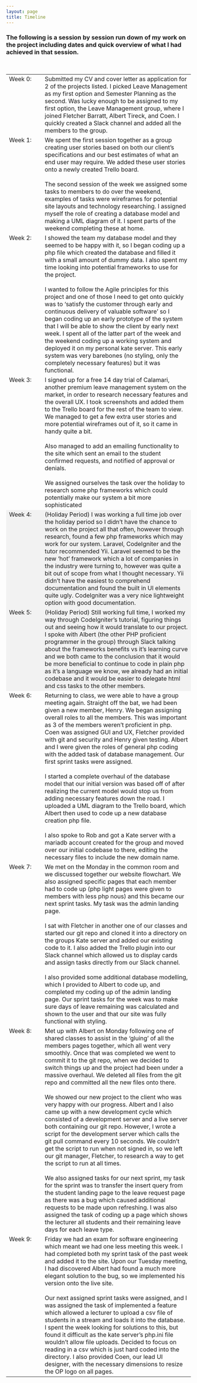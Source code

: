 ```yaml
---
layout: page
title: Timeline
---
```

<style>table td, table td * {
    vertical-align: top;
}</style>
<h3>The following is a session by session run down of my work on the project including dates and quick overview of what I had achieved in that session.</h3>
<br />
<table>
<tr><td>Week 0: </td><td>	Submitted my CV and cover letter as application for 2 of the projects listed. I picked Leave Management as my first option and Semester Planning as the second.
	Was lucky enough to be assigned to my first option, the Leave Management group, where I joined Fletcher Barratt, Albert Tireck, and Coen. I quickly created a Slack channel and added all the members to the group. </td></tr>

<tr><td>Week 1:	       &nbsp;&nbsp;&nbsp;&nbsp;&nbsp;&nbsp;&nbsp;&nbsp;&nbsp;&nbsp;&nbsp;&nbsp;&nbsp;&nbsp;&nbsp;&nbsp;&nbsp;&nbsp;</td><td>We spent the first session together as a group creating user stories based on both our client’s specifications and our best estimates of what an end user may require. We added these user stories onto a newly created Trello board.<br /><br />
	The second session of the week we assigned some tasks to members to do over the weekend, examples of tasks were wireframes for potential site layouts and technology researching. I assigned myself the role of creating a database model and making a UML diagram of it. I spent parts of the weekend completing these at home.</td></tr>

<tr><td>Week 2:</td>	<td>I showed the team my database model and they seemed to be happy with it, so I began coding up a php file which created the database and filled it with a small amount of dummy data. I also spent my time looking into potential frameworks to use for the project.<br /><br />
	I wanted to follow the Agile principles for this project and one of those I need to get onto quickly was to ‘satisfy the customer through early and continuous delivery of valuable software’ so I began coding up an early prototype of the system that I will be able to show the client by early next week. I spent all of the latter part of the week and the weekend coding up a working system and deployed it on my personal kate server. This early system was very barebones (no styling, only the completely necessary features) but it was functional.</td></tr>

<tr><td>Week 3:</td>	<td>I signed up for a free 14 day trial of Calamari, another premium leave management system on the market, in order to research necessary features and the overall UX. I took screenshots and added them to the Trello board for the rest of the team to view. We managed to get a few extra user stories and more potential wireframes out of it, so it came in handy quite a bit.<br /><br />
	Also managed to add an emailing functionality to the site which sent an email to the student confirmed requests, and notified of approval or denials.<br /><br />
	We assigned ourselves the task over the holiday to research some php frameworks which could potentially make our system a bit more sophisticated</td></tr>

<tr style="background-color: #f2f2f2;"><td>Week 4:</td>	<td>(Holiday Period) I was working a full time job over the holiday period so I didn’t have the chance to work on the project all that often, however through research, found a few php frameworks which may work for our system. Laravel, CodeIgniter and the tutor recommended Yii. Laravel seemed to be the new ‘hot’ framework which a lot of companies in the industry were turning to, however was quite a bit out of scope from what I thought necessary. Yii didn’t have the easiest to comprehend documentation and found the built in UI elements quite ugly. CodeIgniter was a very nice lightweight option with good documentation.</td></tr>

<tr style="background-color: #f2f2f2;"><td>Week 5:</td>	<td>(Holiday Period) Still working full time, I worked my way through CodeIgniter’s tutorial, figuring things out and seeing how it would translate to our project. I spoke with Albert (the other PHP proficient programmer in the group) through Slack talking about the frameworks benefits vs it’s learning curve and we both came to the conclusion that it would be more beneficial to continue to code in plain php as it’s a language we know, we already had an initial codebase and it would be easier to delegate html and css tasks to the other members.</td></tr>

<tr><td>Week 6:</td>	<td>Returning to class, we were able to have a group meeting again. Straight off the bat, we had been given a new member, Henry. We began assigning overall roles to all the members. This was important as 3 of the members weren’t proficient in php. Coen was assigned GUI and UX, Fletcher provided with git and security and Henry given testing. Albert and I were given the roles of general php coding with the added task of database management. Our first sprint tasks were assigned.<br /><br />
	I started a complete overhaul of the database model that our initial version was based off of after realizing the current model would stop us from adding necessary features down the road. I uploaded a UML diagram to the Trello board, which Albert then used to code up a new database creation php file.<br /> <br />
	I also spoke to Rob and got a Kate server with a mariadb account created for the group and moved over our initial codebase to there, editing the necessary files to include the new domain name.</td></tr>

<tr><td>Week 7:</td>	<td>We met on the Monday in the common room and we discussed together our website flowchart. We also assigned specific pages that each member had to code up (php light pages were given to members with less php nous) and this became our next sprint tasks. My task was the admin landing page.<br /><br />
	I sat with Fletcher in another one of our classes and started our git repo and cloned it into a directory on the groups Kate server and added our existing code to it. I also added the Trello plugin into our Slack channel which allowed us to display cards and assign tasks directly from our Slack channel.<br /> <br />
	I also provided some additional database modelling, which I provided to Albert to code up, and completed my coding up of the admin landing page. Our sprint tasks for the week was to make sure days of leave remaining was calculated and shown to the user and that our site was fully functional with styling.</td></tr>

<tr><td>Week 8:</td>	<td>Met up with Albert on Monday following one of shared classes to assist in the ‘gluing’ of all the members pages together, which all went very smoothly. Once that was completed we went to commit it to the git repo, when we decided to switch things up and the project had been under a massive overhaul. We deleted all files from the git repo and committed all the new files onto there.<br /> <br />
We showed our new project to the client who was very happy with our progress. Albert and I also came up with a new development cycle which consisted of a development server and a live server both containing our git repo. However, I wrote a script for the development server which calls the git pull command every 10 seconds. We couldn’t get the script to run when not signed in, so we left our git manager, Fletcher, to research a way to get the script to run at all times.<br /><br />
We also assigned tasks for our next sprint, my task for the sprint was to transfer the insert query from the student landing page to the leave request page as there was a bug which caused additional requests to be made upon refreshing. I was also assigned the task of coding up a page which shows the lecturer all students and their remaining leave days for each leave type.</td></tr>

<tr><td>Week 9:</td>	<td>Friday we had an exam for software engineering which meant we had one less meeting this week. I had completed both my sprint task of the past week and added it to the site. Upon our Tuesday meeting, I had discovered Albert had found a much more elegant solution to the bug, so we implemented his version onto the live site.<br /><br />
	Our next assigned sprint tasks were assigned, and I was assigned the task of implemented a feature which allowed a lecturer to upload a csv file of students in a stream and loads it into the database. I spent the week looking for solutions to this, but found it difficult as the kate server’s php.ini file wouldn’t allow file uploads. Decided to focus on reading in a csv which is just hard coded into the directory. I also provided Coen, our lead UI designer, with the necessary dimensions to resize the OP logo on all pages.
</td>

	 

 

